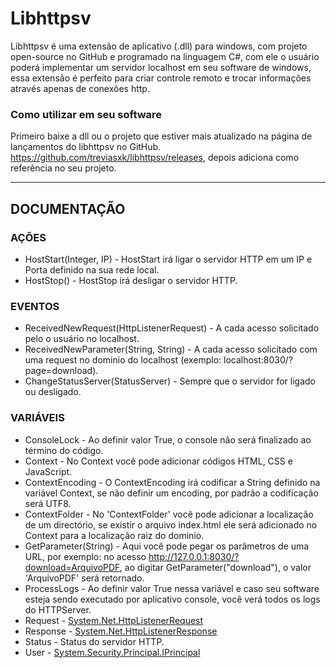 # Libhttpsv
Libhttpsv é uma extensão de aplicativo (.dll) para windows, com projeto open-source no GitHub e programado na linguagem C#, com ele o usuário poderá implementar um servidor localhost em seu software de windows, essa extensão é perfeito para criar controle remoto e trocar informações através apenas de conexões http.
### Como utilizar em seu software
Primeiro baixe a dll ou o projeto que estiver mais atualizado na página de lançamentos do libhttpsv no GitHub. https://github.com/treviasxk/libhttpsv/releases, depois adiciona como referência no seu projeto.
***
## DOCUMENTAÇÃO
### AÇÕES
* HostStart(Integer, IP) - HostStart irá ligar o servidor HTTP em um IP e Porta definido na sua rede local.
* HostStop() - HostStop irá desligar o servidor HTTP.
### EVENTOS
* ReceivedNewRequest(HttpListenerRequest) - A cada acesso solicitado pelo o usuário no localhost.
* ReceivedNewParameter(String, String) - A cada acesso solicitado com uma request no dominio do localhost (exemplo: localhost:8030/?page=download).
* ChangeStatusServer(StatusServer) - Sempre que o servidor for ligado ou desligado.
### VARIÁVEIS
* ConsoleLock - Ao definir valor True, o console não será finalizado ao término do código.
* Context - No Context você pode adicionar códigos HTML, CSS e JavaScript.
* ContextEncoding - O ContextEncoding irá codificar a String definido na variável Context, se não definir um encoding, por padrão a codificação será UTF8.
* ContextFolder - No 'ContextFolder' você pode adicionar a localização de um directório, se existir o arquivo index.html ele será adicionado no Context para a localização raiz do dominio.
* GetParameter(String) - Aqui você pode pegar os parâmetros de uma URL, por exemplo: no acesso http://127.0.0.1:8030/?download=ArquivoPDF, ao digitar GetParameter("download"), o valor 'ArquivoPDF' será retornado.
* ProcessLogs - Ao definir valor True nessa variável e caso seu software esteja sendo executado por aplicativo console, você verá todos os logs do HTTPServer.
* Request - [System.Net.HttpListenerRequest](https://docs.microsoft.com/pt-br/dotnet/api/system.net.httplistenerrequest?view=netcore-3.1)
* Response - [System.Net.HttpListenerResponse](https://docs.microsoft.com/en-us/dotnet/api/system.net.httplistenerresponse?view=netcore-3.1)
* Status - Status do servidor HTTP.
* User - [System.Security.Principal.IPrincipal](https://docs.microsoft.com/en-us/dotnet/api/system.security.principal.iprincipal?view=netcore-3.1)

